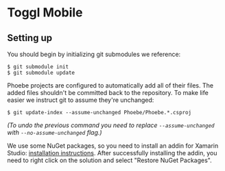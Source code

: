 # Toggl Mobile

## Setting up

You should begin by initializing git submodules we reference:

	$ git submodule init
	$ git submodule update

Phoebe projects are configured to automatically add all of their files. The added files shouldn't be
committed back to the repository. To make life easier we instruct git to assume they're unchanged:

	$ git update-index --assume-unchanged Phoebe/Phoebe.*.csproj

_(To undo the previous command you need to replace `--assume-unchanged` with `--no-assume-unchanged`
flag.)_

We use some NuGet packages, so you need to install an addin for Xamarin Studio:
[installation instructions](https://github.com/mrward/monodevelop-nuget-addin#installation).
After successfully installing the addin, you need to right click on the solution and select
"Restore NuGet Packages".